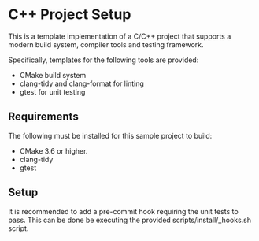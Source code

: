 # C++ Project Setup

This is a template implementation of a C/C++ project that supports a modern build system, compiler tools and testing framework.

Specifically, templates for the following tools are provided:
- CMake build system
- clang-tidy and clang-format for linting
- gtest for unit testing

## Requirements
The following must be installed for this sample project to build:
- CMake 3.6 or higher.
- clang-tidy
- gtest

## Setup
It is recommended to add a pre-commit hook requiring the unit tests to pass.  This can be done be executing the provided scripts/install/_hooks.sh script.
